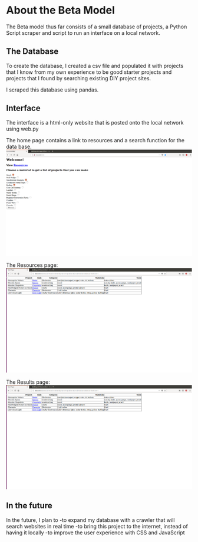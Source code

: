 # About the Beta Model

The Beta model thus far consists of a small database of projects, a Python Script scraper and script to run an interface on a local network.

## The Database

To create the database, I created a csv file and populated it with projects that I know from my own experience to be good starter projects and projects that I found by searching existing DIY project sites.

I scraped this database using pandas.

## Interface

The interface is a html-only website that is posted onto the local network using web.py

The home page contains a link to resources and a search function for the data base.
![](./beta_index.png)

The Resources page:
![](./results.png)

The Results page:
![](./results.png)

## In the future
In the future, I plan to
-to expand my database with a crawler that will search websites in real time
-to bring this project to the internet, instead of having it locally
-to improve the user experience with CSS and JavaScript
